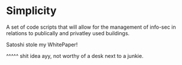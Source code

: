 # Simplicity

A set of code scripts that will allow for the management of info-sec in relations to publically and privatley used buildings.  

Satoshi stole my WhitePaper!

^^^^^ 
shit idea ayy, not worthy of a desk next to a junkie.

